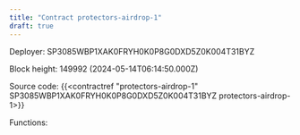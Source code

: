 ```yaml
---
title: "Contract protectors-airdrop-1"
draft: true
---
```

Deployer: SP3085WBP1XAK0FRYH0K0P8G0DXD5Z0K004T31BYZ


 



Block height: 149992 (2024-05-14T06:14:50.000Z)

Source code: {{<contractref "protectors-airdrop-1" SP3085WBP1XAK0FRYH0K0P8G0DXD5Z0K004T31BYZ protectors-airdrop-1>}}

Functions:


